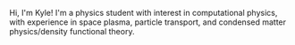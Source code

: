 Hi, I'm Kyle! I'm a physics student with interest in computational physics, with experience in space plasma, particle transport, and condensed matter physics/density functional theory.
